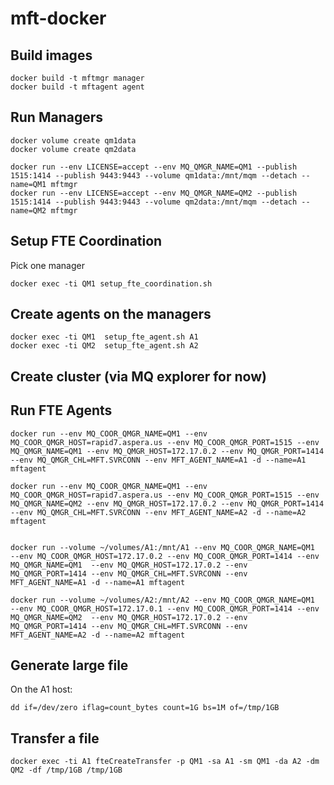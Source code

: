 # mft-docker

## Build images

```shell
docker build -t mftmgr manager
docker build -t mftagent agent
```

## Run Managers

```shell
docker volume create qm1data
docker volume create qm2data
```

```shell
docker run --env LICENSE=accept --env MQ_QMGR_NAME=QM1 --publish 1515:1414 --publish 9443:9443 --volume qm1data:/mnt/mqm --detach --name=QM1 mftmgr
docker run --env LICENSE=accept --env MQ_QMGR_NAME=QM2 --publish 1515:1414 --publish 9443:9443 --volume qm2data:/mnt/mqm --detach --name=QM2 mftmgr
```

## Setup FTE Coordination

Pick one manager

```shell
docker exec -ti QM1 setup_fte_coordination.sh
```
## Create agents on the managers

```shell
docker exec -ti QM1  setup_fte_agent.sh A1
docker exec -ti QM2  setup_fte_agent.sh A2
```

## Create cluster (via MQ explorer for now)

## Run FTE Agents

```shell
docker run --env MQ_COOR_QMGR_NAME=QM1 --env MQ_COOR_QMGR_HOST=rapid7.aspera.us --env MQ_COOR_QMGR_PORT=1515 --env MQ_QMGR_NAME=QM1 --env MQ_QMGR_HOST=172.17.0.2 --env MQ_QMGR_PORT=1414 --env MQ_QMGR_CHL=MFT.SVRCONN --env MFT_AGENT_NAME=A1 -d --name=A1 mftagent

docker run --env MQ_COOR_QMGR_NAME=QM1 --env MQ_COOR_QMGR_HOST=rapid7.aspera.us --env MQ_COOR_QMGR_PORT=1515 --env MQ_QMGR_NAME=QM2 --env MQ_QMGR_HOST=172.17.0.2 --env MQ_QMGR_PORT=1414 --env MQ_QMGR_CHL=MFT.SVRCONN --env MFT_AGENT_NAME=A2 -d --name=A2 mftagent


docker run --volume ~/volumes/A1:/mnt/A1 --env MQ_COOR_QMGR_NAME=QM1  --env MQ_COOR_QMGR_HOST=172.17.0.2 --env MQ_COOR_QMGR_PORT=1414 --env MQ_QMGR_NAME=QM1  --env MQ_QMGR_HOST=172.17.0.2 --env MQ_QMGR_PORT=1414 --env MQ_QMGR_CHL=MFT.SVRCONN --env MFT_AGENT_NAME=A1 -d --name=A1 mftagent

docker run --volume ~/volumes/A2:/mnt/A2 --env MQ_COOR_QMGR_NAME=QM1  --env MQ_COOR_QMGR_HOST=172.17.0.1 --env MQ_COOR_QMGR_PORT=1414 --env MQ_QMGR_NAME=QM2  --env MQ_QMGR_HOST=172.17.0.2 --env MQ_QMGR_PORT=1414 --env MQ_QMGR_CHL=MFT.SVRCONN --env MFT_AGENT_NAME=A2 -d --name=A2 mftagent

```

## Generate large file

On the A1 host:
```shell
dd if=/dev/zero iflag=count_bytes count=1G bs=1M of=/tmp/1GB
```

## Transfer a file
```shell
docker exec -ti A1 fteCreateTransfer -p QM1 -sa A1 -sm QM1 -da A2 -dm QM2 -df /tmp/1GB /tmp/1GB
```


